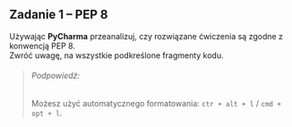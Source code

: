 ## Zadanie 1 &ndash; PEP 8

Używając **PyCharma** przeanalizuj, czy rozwiązane ćwiczenia są zgodne z konwencją PEP 8.  
Zwróć uwagę, na wszystkie podkreślone fragmenty kodu. 

> ###### Podpowiedź:
> Możesz użyć automatycznego formatowania: `ctr + alt + l` / `cmd + opt + l`.
